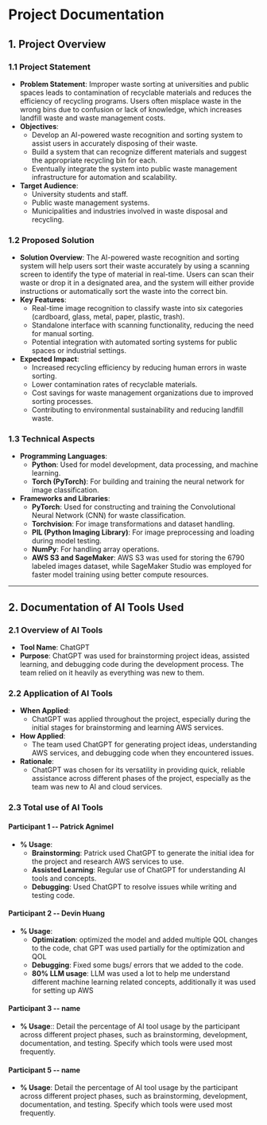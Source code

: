 # Project Documentation

## 1. Project Overview

### 1.1 Project Statement
- **Problem Statement**: Improper waste sorting at universities and public spaces leads to contamination of recyclable materials and reduces the efficiency of recycling programs. Users often misplace waste in the wrong bins due to confusion or lack of knowledge, which increases landfill waste and waste management costs.
- **Objectives**:
  - Develop an AI-powered waste recognition and sorting system to assist users in accurately disposing of their waste.
  - Build a system that can recognize different materials and suggest the appropriate recycling bin for each.
  - Eventually integrate the system into public waste management infrastructure for automation and scalability.
- **Target Audience**: 
  - University students and staff.
  - Public waste management systems.
  - Municipalities and industries involved in waste disposal and recycling.

### 1.2 Proposed Solution
- **Solution Overview**: The AI-powered waste recognition and sorting system will help users sort their waste accurately by using a scanning screen to identify the type of material in real-time. Users can scan their waste or drop it in a designated area, and the system will either provide instructions or automatically sort the waste into the correct bin.
- **Key Features**:
  - Real-time image recognition to classify waste into six categories (cardboard, glass, metal, paper, plastic, trash).
  - Standalone interface with scanning functionality, reducing the need for manual sorting.
  - Potential integration with automated sorting systems for public spaces or industrial settings.
- **Expected Impact**:
  - Increased recycling efficiency by reducing human errors in waste sorting.
  - Lower contamination rates of recyclable materials.
  - Cost savings for waste management organizations due to improved sorting processes.
  - Contributing to environmental sustainability and reducing landfill waste.

### 1.3 Technical Aspects
- **Programming Languages**:
  - **Python**: Used for model development, data processing, and machine learning.
  - **Torch (PyTorch)**: For building and training the neural network for image classification.
- **Frameworks and Libraries**:
  - **PyTorch**: Used for constructing and training the Convolutional Neural Network (CNN) for waste classification.
  - **Torchvision**: For image transformations and dataset handling.
  - **PIL (Python Imaging Library)**: For image preprocessing and loading during model testing.
  - **NumPy**: For handling array operations.
  - **AWS S3 and SageMaker**: AWS S3 was used for storing the 6790 labeled images dataset, while SageMaker Studio was employed for faster model training using better compute resources.

---

## 2. Documentation of AI Tools Used

### 2.1 Overview of AI Tools
- **Tool Name**: ChatGPT
- **Purpose**: ChatGPT was used for brainstorming project ideas, assisted learning, and debugging code during the development process. The team relied on it heavily as everything was new to them.
  
### 2.2 Application of AI Tools
- **When Applied**:
  - ChatGPT was applied throughout the project, especially during the initial stages for brainstorming and learning AWS services.
- **How Applied**:
  - The team used ChatGPT for generating project ideas, understanding AWS services, and debugging code when they encountered issues.
- **Rationale**:
  - ChatGPT was chosen for its versatility in providing quick, reliable assistance across different phases of the project, especially as the team was new to AI and cloud services.

### 2.3 Total use of AI Tools

#### Participant 1 -- Patrick Agnimel
- **% Usage**:
  - **Brainstorming**: Patrick used ChatGPT to generate the initial idea for the project and research AWS services to use.
  - **Assisted Learning**: Regular use of ChatGPT for understanding AI tools and concepts.
  - **Debugging**: Used ChatGPT to resolve issues while writing and testing code.

#### Participant 2 -- Devin Huang
- **% Usage**:
  - **Optimization**: optimized the model and added multiple QOL changes to the code, chat GPT was used partially for the optimization and QOL
  - **Debugging**: Fixed some bugs/ errors that we added to the code.
  - **80% LLM usage**: LLM was used a lot to help me understand different machine learning related concepts, additionally it was used for setting up AWS

#### Participant 3 -- name
- **% Usage**:: Detail the percentage of AI tool usage by the participant across different project phases, such as brainstorming, development, documentation, and testing. Specify which tools were used most frequently.




#### Participant 5 -- name
- **% Usage**: Detail the percentage of AI tool usage by the participant across different project phases, such as brainstorming, development, documentation, and testing. Specify which tools were used most frequently.
